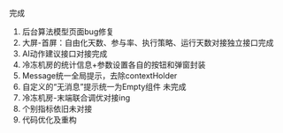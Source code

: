 完成
1. 后台算法模型页面bug修复
2. 大屏-首屏：自由化天数、参与率、执行策略、运行天数对接独立接口完成
3. AI动作建议接口对接完成
4. 冷冻机房的统计信息+参数设置各自的按钮和弹窗封装
5. Message统一全局提示，去除contextHolder
6. 自定义的“无消息”提示统一为Empty组件
   未完成
1. 冷冻机房-末端联合调优对接ing
2. 个别指标依旧未对接
3. 代码优化及重构
